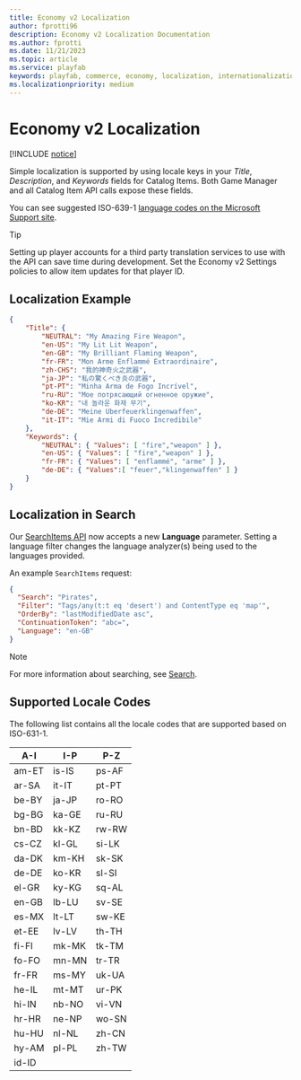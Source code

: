 ```yaml
---
title: Economy v2 Localization
author: fprotti96
description: Economy v2 Localization Documentation
ms.author: fprotti
ms.date: 11/21/2023
ms.topic: article
ms.service: playfab
keywords: playfab, commerce, economy, localization, internationalization, i8n
ms.localizationpriority: medium
---
```


# Economy v2 Localization

[!INCLUDE [notice](../../../includes/_economy-release.md)]

Simple localization is supported by using locale keys in your _Title_, _Description_, and _Keywords_ fields for Catalog Items. Both Game Manager and all Catalog Item API calls expose these fields.

You can see suggested ISO-639-1 [language codes on the Microsoft Support site](https://support.microsoft.com/topic/country-region-and-language-codes-add36afe-804a-44f1-ae68-cfb9c9b72f8b).

> [!TIP]
> Setting up player accounts for a third party translation services to use with the API can save time during development. Set the Economy v2 Settings policies to allow item updates for that player ID.

## Localization Example

```json
{
    "Title": {
        "NEUTRAL": "My Amazing Fire Weapon",
        "en-US": "My Lit Lit Weapon",
        "en-GB": "My Brilliant Flaming Weapon",
        "fr-FR": "Mon Arme Enflammé Extraordinaire",
        "zh-CHS": "我的神奇火之武器",
        "ja-JP": "私の驚くべき炎の武器",
        "pt-PT": "Minha Arma de Fogo Incrível",
        "ru-RU": "Мое потрясающий огненное оружие",
        "ko-KR": "내 놀라운 화재 무기",
        "de-DE": "Meine Uberfeuerklingenwaffen",
        "it-IT": "Mie Armi di Fuoco Incredibile"
    },
    "Keywords": {
        "NEUTRAL": { "Values": [ "fire","weapon" ] },
        "en-US": { "Values": [ "fire","weapon" ] },
        "fr-FR": { "Values": [ "enflammé", "arme" ] },
        "de-DE": { "Values":[ "feuer","klingenwaffen" ] }
    }
}
```

## Localization in Search

Our [SearchItems API](/rest/api/playfab/economy/catalog/search-items) now accepts a new **Language** parameter. Setting a language filter changes the language analyzer(s) being used to the languages provided.

An example `SearchItems` request:

```json
{
  "Search": "Pirates",
  "Filter": "Tags/any(t:t eq 'desert') and ContentType eq 'map'",
  "OrderBy": "lastModifiedDate asc",
  "ContinuationToken": "abc=",
  "Language": "en-GB"
} 
```

> [!NOTE]
> For more information about searching, see [Search](../catalog/search.md).

## Supported Locale Codes

The following list contains all the locale codes that are supported based on ISO-631-1.

|  A-I  |  I-P  |  P-Z  |
| ----- | ----- | ----- |
| am-ET	| is-IS	| ps-AF |
| ar-SA	| it-IT	| pt-PT |
| be-BY	| ja-JP	| ro-RO |
| bg-BG	| ka-GE	| ru-RU |
| bn-BD	| kk-KZ	| rw-RW |
| cs-CZ	| kl-GL	| si-LK |
| da-DK	| km-KH	| sk-SK |
| de-DE	| ko-KR	| sl-SI |
| el-GR	| ky-KG	| sq-AL |
| en-GB	| lb-LU	| sv-SE |
| es-MX	| lt-LT	| sw-KE |
| et-EE	| lv-LV	| th-TH |
| fi-FI	| mk-MK	| tk-TM |
| fo-FO	| mn-MN	| tr-TR |
| fr-FR	| ms-MY	| uk-UA |
| he-IL	| mt-MT	| ur-PK |
| hi-IN	| nb-NO	| vi-VN |
| hr-HR	| ne-NP	| wo-SN |
| hu-HU	| nl-NL	| zh-CN |
| hy-AM	| pl-PL	| zh-TW |
| id-ID	| 	    |       |
